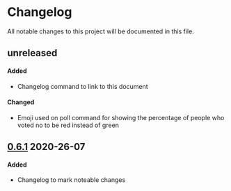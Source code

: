 # Changelog

All notable changes to this project will be documented in this file.  

## unreleased  
  
#### Added  
* Changelog command to link to this document  
  
#### Changed  
* Emoji used on poll command for showing the percentage of people who voted no to be red instead of green   
  
## [0.6.1](https://github.com/silas-hw/Consumer-Your-Calcium-Discord-Bot/tree/v0.6.1) 2020-26-07  

#### Added  
* Changelog to mark noteable changes  


